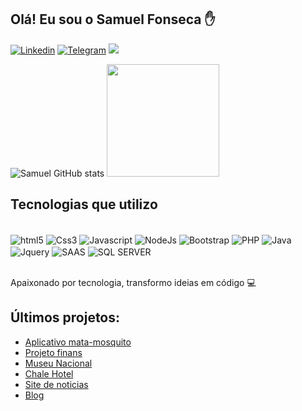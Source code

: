 ## Olá! Eu sou o Samuel Fonseca ✋

[![Linkedin](https://img.shields.io/badge/LinkedIn-0077B5?style=for-the-badge&logo=linkedin&logoColor=white)](https://www.linkedin.com/in/samuel-fonseca/)
[![Telegram](https://img.shields.io/badge/Telegram-2CA5E0?style=for-the-badge&logo=telegram&logoColor=white)](https://t.me/Samuelfonseca/)
<a href = "mailto:samuelpromessa8@gmail.com"><img src="https://img.shields.io/badge/-Gmail-%23333?style=for-the-badge&logo=gmail&logoColor=white" target="_blank"></a>

![Samuel GitHub stats](https://github-readme-stats.vercel.app/api?username=Samueelfonsecaaa&show_icons=true&theme=highcontrast)
<img height="180em" src="https://github-readme-stats.vercel.app/api/top-langs/?username=Samueelfonsecaaa&layout=compact&langs_count=7&theme=highcontrast"/>

## Tecnologias que utilizo

<div style="display: inline_block"><br/>
<img align="center" alt="html5" src="https://img.shields.io/badge/HTML5-E34F26?style=for-the-badge&logo=html5&logoColor=white" />
<img align="center" alt="Css3" src="https://img.shields.io/badge/CSS3-1572B6?style=for-the-badge&logo=css3&logoColor=white" />
<img align="center" alt="Javascript" src="https://img.shields.io/badge/JavaScript-F7DF1E?style=for-the-badge&logo=javascript&logoColor=black" />
<img align="center" alt="NodeJs" src="https://img.shields.io/badge/Node.js-43853D?style=for-the-badge&logo=node.js&logoColor=white" />
<img align="center" alt="Bootstrap" src="https://img.shields.io/badge/Bootstrap-563D7C?style=for-the-badge&logo=bootstrap&logoColor=white" />
<img align="center" alt="PHP" src="https://img.shields.io/badge/PHP-777BB4?style=for-the-badge&logo=php&logoColor=white" />
<img align="center" alt="Java" src="https://img.shields.io/badge/Java-ED8B00?style=for-the-badge&logo=java&logoColor=white" />
<img align="center" alt="Jquery" src="https://img.shields.io/badge/jQuery-0769AD?style=for-the-badge&logo=jquery&logoColor=white" />
<img align="center" alt="SAAS" src="https://img.shields.io/badge/Sass-CC6699?style=for-the-badge&logo=sass&logoColor=white" />
<img align="center" alt="SQL SERVER" src="https://img.shields.io/badge/Microsoft_SQL_Server-CC2927?style=for-the-badge&logo=microsoft-sql-server&logoColor=white" />
</div><br/>

Apaixonado por tecnologia, transformo ideias em código 💻

## Últimos projetos:
- [Aplicativo mata-mosquito](https://github.com/Samueelfonsecaaa/App-mata-mosquito) <br/>
- [Projeto finans](https://github.com/Samueelfonsecaaa/Projeto-Finans) <br/>
- [Museu Nacional](https://github.com/Samueelfonsecaaa/Museu-Nacional) <br/>
- [Chale Hotel](https://github.com/Samueelfonsecaaa/Chale-Hotel) <br/>
- [Site de noticias](https://github.com/Samueelfonsecaaa/Site-de-noticias) <br/>
- [Blog](https://github.com/Samueelfonsecaaa/Blog) <br/>




